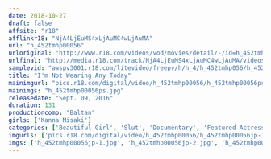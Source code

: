 ```yaml
---
date: 2018-10-27
draft: false
affsite: "r18"
afflinkr18: "NjA4LjEuMS4xLjAuMC4wLjAuMA"
url: "h_452tmhp00056"
urloriginal: "http://www.r18.com/videos/vod/movies/detail/-/id=h_452tmhp00056"
urlfinal: "http://media.r18.com/track/NjA4LjEuMS4xLjAuMC4wLjAuMA/videos/vod/movies/detail/-/id=h_452tmhp00056"
samplevid: "awspv3001.r18.com/litevideo/freepv/h/h_4/h_452tmhp056/h_452tmhp056_dmb_w.mp4"
title: "I'm Not Wearing Any Today"
mainimgurl: "pics.r18.com/digital/video/h_452tmhp00056/h_452tmhp00056ps.jpg"
mainimgs: "h_452tmhp00056ps.jpg"
releasedate: "Sept. 09, 2016"
duration: 131
productioncomp: "Baltan"
girls: ['Kanna Misaki']
categories: ['Beautiful Girl', 'Slut', 'Documentary', 'Featured Actress', 'Threesome / Foursome', 'Hi-Def']
imgurls: ['pics.r18.com/digital/video/h_452tmhp00056/h_452tmhp00056jp-1.jpg', 'pics.r18.com/digital/video/h_452tmhp00056/h_452tmhp00056jp-2.jpg', 'pics.r18.com/digital/video/h_452tmhp00056/h_452tmhp00056jp-3.jpg', 'pics.r18.com/digital/video/h_452tmhp00056/h_452tmhp00056jp-4.jpg', 'pics.r18.com/digital/video/h_452tmhp00056/h_452tmhp00056jp-5.jpg', 'pics.r18.com/digital/video/h_452tmhp00056/h_452tmhp00056jp-6.jpg', 'pics.r18.com/digital/video/h_452tmhp00056/h_452tmhp00056jp-7.jpg', 'pics.r18.com/digital/video/h_452tmhp00056/h_452tmhp00056jp-8.jpg', 'pics.r18.com/digital/video/h_452tmhp00056/h_452tmhp00056jp-9.jpg', 'pics.r18.com/digital/video/h_452tmhp00056/h_452tmhp00056jp-10.jpg', 'pics.r18.com/digital/video/h_452tmhp00056/h_452tmhp00056jp-11.jpg', 'pics.r18.com/digital/video/h_452tmhp00056/h_452tmhp00056jp-12.jpg', 'pics.r18.com/digital/video/h_452tmhp00056/h_452tmhp00056jp-13.jpg', 'pics.r18.com/digital/video/h_452tmhp00056/h_452tmhp00056jp-14.jpg', 'pics.r18.com/digital/video/h_452tmhp00056/h_452tmhp00056jp-15.jpg', 'pics.r18.com/digital/video/h_452tmhp00056/h_452tmhp00056jp-16.jpg', 'pics.r18.com/digital/video/h_452tmhp00056/h_452tmhp00056jp-17.jpg', 'pics.r18.com/digital/video/h_452tmhp00056/h_452tmhp00056jp-18.jpg', 'pics.r18.com/digital/video/h_452tmhp00056/h_452tmhp00056jp-19.jpg', 'pics.r18.com/digital/video/h_452tmhp00056/h_452tmhp00056jp-20.jpg']
imgs: ['h_452tmhp00056jp-1.jpg', 'h_452tmhp00056jp-2.jpg', 'h_452tmhp00056jp-3.jpg', 'h_452tmhp00056jp-4.jpg', 'h_452tmhp00056jp-5.jpg', 'h_452tmhp00056jp-6.jpg', 'h_452tmhp00056jp-7.jpg', 'h_452tmhp00056jp-8.jpg', 'h_452tmhp00056jp-9.jpg', 'h_452tmhp00056jp-10.jpg', 'h_452tmhp00056jp-11.jpg', 'h_452tmhp00056jp-12.jpg', 'h_452tmhp00056jp-13.jpg', 'h_452tmhp00056jp-14.jpg', 'h_452tmhp00056jp-15.jpg', 'h_452tmhp00056jp-16.jpg', 'h_452tmhp00056jp-17.jpg', 'h_452tmhp00056jp-18.jpg', 'h_452tmhp00056jp-19.jpg', 'h_452tmhp00056jp-20.jpg']
---
```


